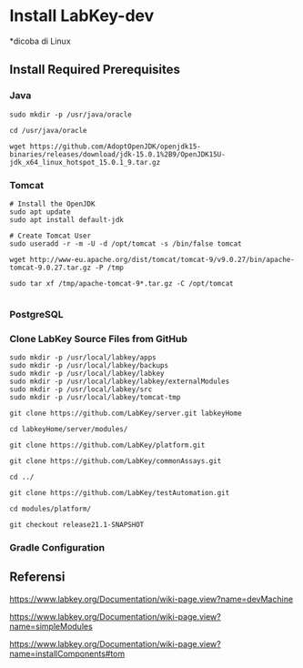 # Install LabKey-dev
*dicoba di Linux

## Install Required Prerequisites


### Java
```
sudo mkdir -p /usr/java/oracle

cd /usr/java/oracle

wget https://github.com/AdoptOpenJDK/openjdk15-binaries/releases/download/jdk-15.0.1%2B9/OpenJDK15U-jdk_x64_linux_hotspot_15.0.1_9.tar.gz

```


### Tomcat
```
# Install the OpenJDK
sudo apt update
sudo apt install default-jdk

# Create Tomcat User
sudo useradd -r -m -U -d /opt/tomcat -s /bin/false tomcat

wget http://www-eu.apache.org/dist/tomcat/tomcat-9/v9.0.27/bin/apache-tomcat-9.0.27.tar.gz -P /tmp

sudo tar xf /tmp/apache-tomcat-9*.tar.gz -C /opt/tomcat


```

### PostgreSQL


### Clone LabKey Source Files from GitHub

```
sudo mkdir -p /usr/local/labkey/apps
sudo mkdir -p /usr/local/labkey/backups
sudo mkdir -p /usr/local/labkey/labkey
sudo mkdir -p /usr/local/labkey/labkey/externalModules
sudo mkdir -p /usr/local/labkey/src
sudo mkdir -p /usr/local/labkey/tomcat-tmp
```

```
git clone https://github.com/LabKey/server.git labkeyHome

cd labkeyHome/server/modules/

git clone https://github.com/LabKey/platform.git

git clone https://github.com/LabKey/commonAssays.git

cd ../

git clone https://github.com/LabKey/testAutomation.git

cd modules/platform/

git checkout release21.1-SNAPSHOT

```

### Gradle Configuration


## Referensi

https://www.labkey.org/Documentation/wiki-page.view?name=devMachine

https://www.labkey.org/Documentation/wiki-page.view?name=simpleModules

https://www.labkey.org/Documentation/wiki-page.view?name=installComponents#tom